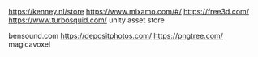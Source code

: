 https://kenney.nl/store
https://www.mixamo.com/#/
https://free3d.com/
https://www.turbosquid.com/
unity asset store

bensound.com
https://depositphotos.com/
https://pngtree.com/
magicavoxel